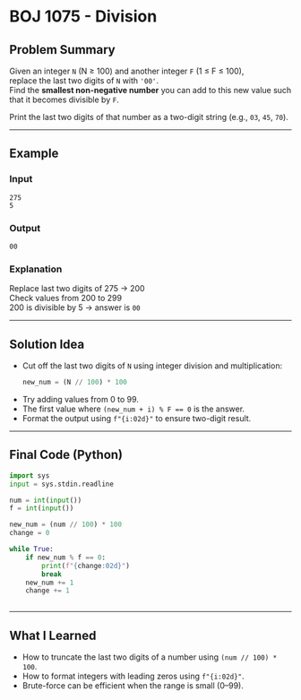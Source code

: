 # BOJ 1075 - Division

## Problem Summary

Given an integer `N` (N ≥ 100) and another integer `F` (1 ≤ F ≤ 100),  
replace the last two digits of `N` with `'00'`.  
Find the **smallest non-negative number** you can add to this new value such that it becomes divisible by `F`.

Print the last two digits of that number as a two-digit string (e.g., `03`, `45`, `70`).

---

## Example

### Input
```
275
5
```

### Output
```
00
```

### Explanation
Replace last two digits of 275 → 200  
Check values from 200 to 299  
200 is divisible by 5 → answer is `00`

---

## Solution Idea

- Cut off the last two digits of `N` using integer division and multiplication:
  ```python
  new_num = (N // 100) * 100
  ```
- Try adding values from 0 to 99.
- The first value where `(new_num + i) % F == 0` is the answer.
- Format the output using `f"{i:02d}"` to ensure two-digit result.

---

## Final Code (Python)

```python
import sys
input = sys.stdin.readline

num = int(input())
f = int(input())

new_num = (num // 100) * 100
change = 0

while True:
    if new_num % f == 0:
        print(f"{change:02d}")
        break
    new_num += 1
    change += 1
    
```

---

## What I Learned

- How to truncate the last two digits of a number using `(num // 100) * 100`.
- How to format integers with leading zeros using `f"{i:02d}"`.
- Brute-force can be efficient when the range is small (0–99).

